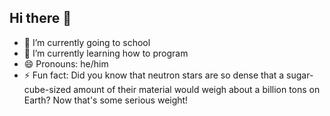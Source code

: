 ## Hi there 👋

- 🔭 I’m currently going to school
- 🌱 I’m currently learning how to program
- 😄 Pronouns: he/him
- ⚡ Fun fact: Did you know that neutron stars are so dense that a sugar-cube-sized amount of their material would weigh about a billion tons on Earth? Now that's some serious weight!
